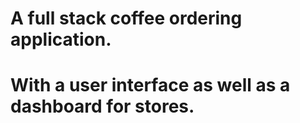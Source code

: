# A full stack coffee ordering application.
# With a user interface as well as a dashboard for stores.

